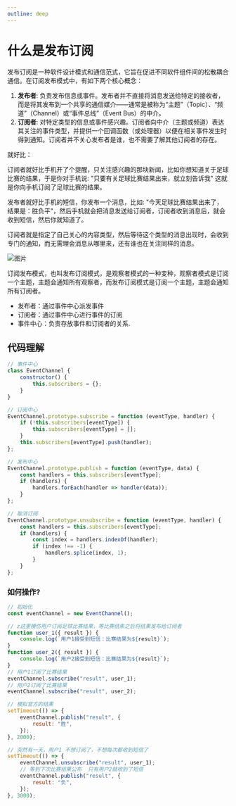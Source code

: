 ```yaml
---
outline: deep
---
```


# 什么是发布订阅

发布订阅是一种软件设计模式和通信范式，它旨在促进不同软件组件间的松散耦合通信。在订阅发布模式中，有如下两个核心概念：

1. **发布者**: 负责发布信息或事件。发布者并不直接将消息发送给特定的接收者，而是将其发布到一个共享的通信媒介——通常是被称为“主题”（Topic）、“频道”（Channel）或“事件总线”（Event Bus）的中介。
2. **订阅者**: 对特定类型的信息或事件感兴趣。订阅者向中介（主题或频道）表达其关注的事件类型，并提供一个回调函数（或处理器）以便在相关事件发生时得到通知。订阅者并不关心发布者是谁，也不需要了解其他订阅者的存在。

就好比：

订阅者就好比手机开了个提醒，只关注感兴趣的那块新闻，比如你想知道关于足球比赛的结果，于是你对手机说: "只要有关足球比赛结果出来，就立刻告诉我" 这就是你向手机订阅了足球比赛的结果。

发布者就好比手机的短信，你发布一个消息，比如: "今天足球比赛结果出来了，结果是：胜负平"，然后手机就会把消息发送给订阅者，订阅者收到消息后，就会收到短信，然后你就知道了。

订阅者就是指定了自己关心的内容类型，然后等待这个类型的消息出现时，会收到专门的通知，而无需理会消息从哪里来，还有谁也在关注同样的消息。

![图片](https://file.wangzevw.com/images/d_20240426094751.png)

订阅发布模式，也叫发布订阅模式，是观察者模式的一种变种，观察者模式是订阅一个主题，主题会通知所有观察者，而发布订阅模式是订阅一个主题，主题会通知所有订阅者。

- 发布者：通过事件中心派发事件
- 订阅者：通过事件中心进行事件的订阅
- 事件中心：负责存放事件和订阅者的关系.

## 代码理解

```js
// 事件中心
class EventChannel {
	constructor() {
		this.subscribers = {};
	}
}

// 订阅中心
EventChannel.prototype.subscribe = function (eventType, handler) {
	if (!this.subscribers[eventType]) {
		this.subscribers[eventType] = [];
	}
	this.subscribers[eventType].push(handler);
};

// 发布中心
EventChannel.prototype.publish = function (eventType, data) {
	const handlers = this.subscribers[eventType];
	if (handlers) {
		handlers.forEach(handler => handler(data));
	}
};

// 取消订阅
EventChannel.prototype.unsubscribe = function (eventType, handler) {
	const handlers = this.subscribers[eventType];
	if (handlers) {
		const index = handlers.indexOf(handler);
		if (index !== -1) {
			handlers.splice(index, 1);
		}
	}
};
```

### 如何操作?

```js
// 初始化
const eventChannel = new EventChannel();

// z这里模仿用户订阅足球比赛结果，等比赛结束之后将结果发布给订阅者
function user_1({ result }) {
	console.log(`用户1接受到短信：比赛结果为${result}`);
}
function user_2({ result }) {
	console.log(`用户2接受到短信：比赛结果为${result}`);
}
// 用户1订阅了比赛结果
eventChannel.subscribe("result", user_1);
// 用户2订阅了比赛结果
eventChannel.subscribe("result", user_2);

// 模拟官方的结果
setTimeout(() => {
	eventChannel.publish("result", {
		result: "胜",
	});
}, 2000);

// 突然有一天，用户1 不想订阅了，不想每次都收到短信了
setTimeout(() => {
	eventChannel.unsubscribe("result", user_1);
	// 等到下次比赛结果公布  只有用户2就收到了短信
	eventChannel.publish("result", {
		result: "负",
	});
}, 3000);
```
